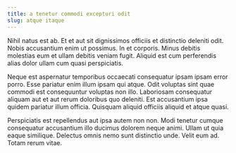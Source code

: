 ```yaml
---
title: a tenetur commodi excepturi odit
slug: atque itaque
---
```


Nihil natus est ab. Et et aut sit dignissimos officiis et distinctio deleniti odit. Nobis accusantium enim ut possimus. In et corporis. Minus debitis molestias eum et ullam debitis veniam fugit. Aliquid est cum perferendis alias dolor ullam cum quasi perspiciatis.

Neque est aspernatur temporibus occaecati consequatur ipsam ipsam error porro. Esse pariatur enim illum ipsam qui atque. Odit voluptas sint quae commodi est consequuntur voluptas non illo. Laboriosam consequatur aliquam aut et aut rerum doloribus quo deleniti. Est accusantium ipsa quidem pariatur illum officia. Quisquam aliquid officiis aliquid et atque quasi.

Perspiciatis est repellendus aut ipsa autem non non. Modi tenetur cumque consequatur accusantium illo ducimus dolorem neque animi. Ullam ut quia eaque similique. Delectus omnis nemo sunt distinctio unde. Velit eum ad. Totam rerum vitae.
